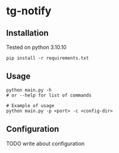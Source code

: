 # tg-notify

## Installation

Tested on python 3.10.10

```
pip install -r requirements.txt
```
## Usage

```
python main.py -h 
# or --help for list of commands

# Example of usage
python main.py -p <port> -c <config-dir>
```

## Configuration

TODO write about configuration
